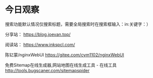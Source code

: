 # 今日观察

搜索功能默认情况仅搜索标题，需要全局搜索时在搜索框输入：in:关键字：）  

分享站： https://blog.joevan.top/  

阅读站： https://www.inkspcl.com/  


陈钇蒙/nginxWebUI  https://gitee.com/cym1102/nginxWebUI  

免费Sitemap在线生成器,网站地图在线生成工具 - 在线工具  http://tools.bugscaner.com/sitemapspider  
